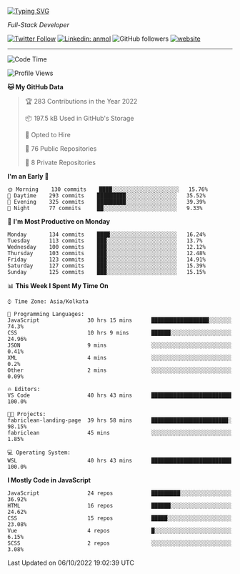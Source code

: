 [![Typing SVG](https://readme-typing-svg.herokuapp.com?lines=HI%2C+I'm+Tonal;I'm+a+Full+Stack+Developer)](https://git.io/typing-svg)

<p><em>Full-Stack Developer</em></p>

[![Twitter Follow](https://img.shields.io/twitter/follow/tonalmathew?style=flat)](https://twitter.com/intent/follow?screen_name=tonalmathew)
[![Linkedin: anmol](https://img.shields.io/badge/tonal-mathew?style=flat-square&logo=Linkedin&logoColor=white&link=https://www.linkedin.com/in/tonal-mathew/)](https://www.linkedin.com/in/tonal-mathew/)
![GitHub followers](https://img.shields.io/github/followers/tonalmathew?label=Follow&style=social)
[![website](https://img.shields.io/badge/Website-46a2f1.svg?&style=flat-square&logo=Google-Chrome&logoColor=white&link=http://tonalmathew.github.io/)](http://tonalmathew.github.io/)

---
<!--START_SECTION:waka-->
![Code Time](http://img.shields.io/badge/Code%20Time-776%20hrs%207%20mins-blue)

![Profile Views](http://img.shields.io/badge/Profile%20Views-0-blue)

**🐱 My GitHub Data** 

> 🏆 283 Contributions in the Year 2022
 > 
> 📦 197.5 kB Used in GitHub's Storage 
 > 
> 💼 Opted to Hire
 > 
> 📜 76 Public Repositories 
 > 
> 🔑 8 Private Repositories  
 > 
**I'm an Early 🐤** 

```text
🌞 Morning    130 commits    ████░░░░░░░░░░░░░░░░░░░░░   15.76% 
🌆 Daytime    293 commits    █████████░░░░░░░░░░░░░░░░   35.52% 
🌃 Evening    325 commits    █████████░░░░░░░░░░░░░░░░   39.39% 
🌙 Night      77 commits     ██░░░░░░░░░░░░░░░░░░░░░░░   9.33%

```
📅 **I'm Most Productive on Monday** 

```text
Monday       134 commits    ████░░░░░░░░░░░░░░░░░░░░░   16.24% 
Tuesday      113 commits    ███░░░░░░░░░░░░░░░░░░░░░░   13.7% 
Wednesday    100 commits    ███░░░░░░░░░░░░░░░░░░░░░░   12.12% 
Thursday     103 commits    ███░░░░░░░░░░░░░░░░░░░░░░   12.48% 
Friday       123 commits    ███░░░░░░░░░░░░░░░░░░░░░░   14.91% 
Saturday     127 commits    ███░░░░░░░░░░░░░░░░░░░░░░   15.39% 
Sunday       125 commits    ███░░░░░░░░░░░░░░░░░░░░░░   15.15%

```


📊 **This Week I Spent My Time On** 

```text
⌚︎ Time Zone: Asia/Kolkata

💬 Programming Languages: 
JavaScript               30 hrs 15 mins      ██████████████████░░░░░░░   74.3% 
CSS                      10 hrs 9 mins       ██████░░░░░░░░░░░░░░░░░░░   24.96% 
JSON                     9 mins              ░░░░░░░░░░░░░░░░░░░░░░░░░   0.41% 
XML                      4 mins              ░░░░░░░░░░░░░░░░░░░░░░░░░   0.2% 
Other                    2 mins              ░░░░░░░░░░░░░░░░░░░░░░░░░   0.09%

🔥 Editors: 
VS Code                  40 hrs 43 mins      █████████████████████████   100.0%

🐱‍💻 Projects: 
fabriclean-landing-page  39 hrs 58 mins      ████████████████████████░   98.15% 
fabriclean               45 mins             ░░░░░░░░░░░░░░░░░░░░░░░░░   1.85%

💻 Operating System: 
WSL                      40 hrs 43 mins      █████████████████████████   100.0%

```

**I Mostly Code in JavaScript** 

```text
JavaScript               24 repos            █████████░░░░░░░░░░░░░░░░   36.92% 
HTML                     16 repos            ██████░░░░░░░░░░░░░░░░░░░   24.62% 
CSS                      15 repos            █████░░░░░░░░░░░░░░░░░░░░   23.08% 
Vue                      4 repos             █░░░░░░░░░░░░░░░░░░░░░░░░   6.15% 
SCSS                     2 repos             ░░░░░░░░░░░░░░░░░░░░░░░░░   3.08%

```



 Last Updated on 06/10/2022 19:02:39 UTC
<!--END_SECTION:waka-->
